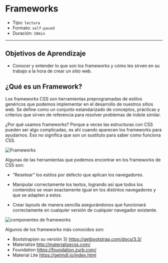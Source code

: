 # Frameworks

- Tipo: `lectura`
- Formato: `self-paced`
- Duración: `10min`

***

## Objetivos de Aprendizaje

- Conocer y entender lo que son los frameworks y cómo les sirven en su trabajo a la hora de crear un sitio web.


## ¿Qué es un Framework?

Los frameworks CSS son herramientas preprogramadas de estilos genéricos que podemos implementar en el desarrollo de nuestros sitios web.
Se define como un conjunto estandarizado de conceptos, prácticas y criterios que sirven de referencia para resolver problemas de índole similar.

¿Por qué usamos frameworks? Porque a veces las estructuras con CSS pueden ser algo complicadas, es ahí cuando aparecen los frameworks para ayudarnos. Eso no significa que son un sustituto para saber como funciona CSS.

![Frameworks](https://cdn-images-1.medium.com/max/800/1*ILk5FtGR6HP4hZkfmC7yEg.jpeg)

Algunas de las herramientas que podemos encontrar en los frameworks de CSS son:
- “Resetear” los estilos por defecto que aplican los navegadores.

- Manipular correctamente los textos, logrando así que todos los contenidos se vean exactamente igual en los distintos navegadores y que se adapten a estos.

- Crear layouts de manera sencilla asegurándonos que funcionará correctamente en cualquier versión de cualquier navegador existente.


![componentes de frameworks](https://lh3.googleusercontent.com/-VklSSe3lPpE/WXeOFf__wqI/AAAAAAAAGbI/RnPVJQHJbDoc-NHkJYSGzE-jBtYXMjL2QCLcBGAs/s620/bootstrap-02.png)

Algunos de los frameworks más conocidos son:

- Bootstrap(en su versión 3)  https://getbootstrap.com/docs/3.3/
- Materialize  http://materializecss.com/
- Foundation   https://foundation.zurb.com/
- Material Lite  https://getmdl.io/index.html